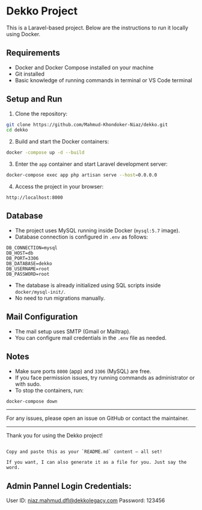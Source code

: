 
# Dekko Project

This is a Laravel-based project. Below are the instructions to run it locally using Docker.

## Requirements

- Docker and Docker Compose installed on your machine
- Git installed
- Basic knowledge of running commands in terminal or VS Code terminal

## Setup and Run

1. Clone the repository:

```bash
git clone https://github.com/Mahmud-Khondoker-Niaz/dekko.git
cd dekko
````

2. Build and start the Docker containers:

```bash
docker -compose up -d --build
```

3. Enter the `app` container and start Laravel development server:

```bash
docker-compose exec app php artisan serve --host=0.0.0.0
```

4. Access the project in your browser:

```
http://localhost:8000
```

## Database

* The project uses MySQL running inside Docker (`mysql:5.7` image).
* Database connection is configured in `.env` as follows:

```
DB_CONNECTION=mysql
DB_HOST=db
DB_PORT=3306
DB_DATABASE=dekko
DB_USERNAME=root
DB_PASSWORD=root
```

* The database is already initialized using SQL scripts inside `docker/mysql-init/`.
* No need to run migrations manually.

## Mail Configuration

* The mail setup uses SMTP (Gmail or Mailtrap).
* You can configure mail credentials in the `.env` file as needed.

## Notes

* Make sure ports `8000` (app) and `3306` (MySQL) are free.
* If you face permission issues, try running commands as administrator or with sudo.
* To stop the containers, run:

```bash
docker-compose down
```

---

For any issues, please open an issue on GitHub or contact the maintainer.

---

Thank you for using the Dekko project!

```

Copy and paste this as your `README.md` content — all set!  

If you want, I can also generate it as a file for you. Just say the word.
```

## Admin Pannel Login Credentials:
User ID: niaz.mahmud.dfl@dekkolegacy.com
Password: 123456
